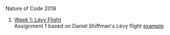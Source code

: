 Nature of Code 2018

1. [Week 1: Lévy Flight](https://alicehgsun.github.io/NOC18/week1/)
<br>Assignment 1 based on Daniel Shiffman's Lévy flight [example](https://github.com/CodingTrain/Rainbow-Code/blob/master/CodingChallenges/CC_53_random_walk_levy/sketch.js)
